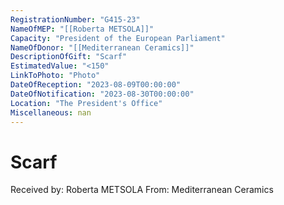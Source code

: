 ```yaml
---
RegistrationNumber: "G415-23"
NameOfMEP: "[[Roberta METSOLA]]"
Capacity: "President of the European Parliament"
NameOfDonor: "[[Mediterranean Ceramics]]"
DescriptionOfGift: "Scarf"
EstimatedValue: "<150"
LinkToPhoto: "Photo"
DateOfReception: "2023-08-09T00:00:00"
DateOfNotification: "2023-08-30T00:00:00"
Location: "The President's Office"
Miscellaneous: nan
---
```


# Scarf

Received by: Roberta METSOLA
From: Mediterranean Ceramics
